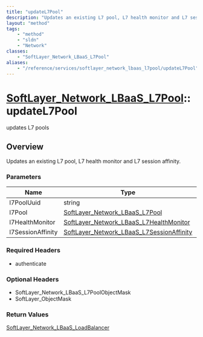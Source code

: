 ```yaml
---
title: "updateL7Pool"
description: "Updates an existing L7 pool, L7 health monitor and L7 session affinity."
layout: "method"
tags:
    - "method"
    - "sldn"
    - "Network"
classes:
    - "SoftLayer_Network_LBaaS_L7Pool"
aliases:
    - "/reference/services/softlayer_network_lbaas_l7pool/updateL7Pool"
---
```

# [SoftLayer_Network_LBaaS_L7Pool](/reference/services/SoftLayer_Network_LBaaS_L7Pool)::updateL7Pool

updates L7 pools


## Overview 
Updates an existing L7 pool, L7 health monitor and L7 session affinity. 

### Parameters 
|Name | Type | Description |
| --- | --- | --- |
|l7PoolUuid| string| |
|l7Pool| <a href='/reference/datatypes/SoftLayer_Network_LBaaS_L7Pool'>SoftLayer_Network_LBaaS_L7Pool </a>| |
|l7HealthMonitor| <a href='/reference/datatypes/SoftLayer_Network_LBaaS_L7HealthMonitor'>SoftLayer_Network_LBaaS_L7HealthMonitor </a>| |
|l7SessionAffinity| <a href='/reference/datatypes/SoftLayer_Network_LBaaS_L7SessionAffinity'>SoftLayer_Network_LBaaS_L7SessionAffinity </a>| |


### Required Headers
* authenticate

### Optional Headers
* SoftLayer_Network_LBaaS_L7PoolObjectMask
* SoftLayer_ObjectMask

### Return Values
<a href='/reference/datatypes/SoftLayer_Network_LBaaS_LoadBalancer'>SoftLayer_Network_LBaaS_LoadBalancer </a>

